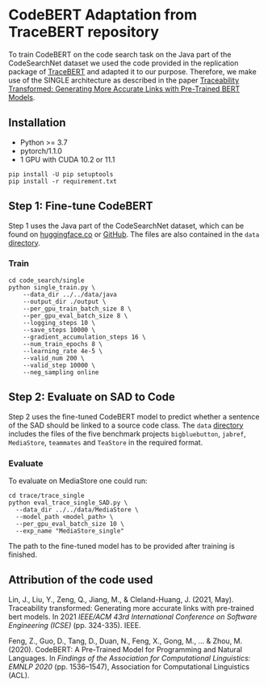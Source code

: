 # CodeBERT Adaptation from TraceBERT repository

To train CodeBERT on the code search task on the Java part of the CodeSearchNet dataset we used the code provided in the replication package of [TraceBERT](https://github.com/jinfenglin/TraceBERT) and adapted it to our purpose. Therefore, we make use of the SINGLE architecture as described in the paper [Traceability Transformed: Generating More Accurate Links with Pre-Trained BERT Models](https://doi.org/10.1109/ICSE43902.2021.00040).

## Installation
- Python >= 3.7 
- pytorch/1.1.0
- 1 GPU with CUDA 10.2 or 11.1

```
pip install -U pip setuptools 
pip install -r requirement.txt
```

## Step 1: Fine-tune CodeBERT
Step 1 uses the Java part of the CodeSearchNet dataset, which can be found on [huggingface.co](https://huggingface.co/datasets/code_search_net/blob/main/data/java.zip) or [GitHub](https://github.com/github/CodeSearchNet). The files are also contained in the `data` [directory](data/java/).

### Train 
```
cd code_search/single
python single_train.py \
    --data_dir ../../data/java
    --output_dir ./output \
    --per_gpu_train_batch_size 8 \
    --per_gpu_eval_batch_size 8 \
    --logging_steps 10 \
    --save_steps 10000 \
    --gradient_accumulation_steps 16 \
    --num_train_epochs 8 \
    --learning_rate 4e-5 \
    --valid_num 200 \
    --valid_step 10000 \
    --neg_sampling online
```

## Step 2: Evaluate on SAD to Code
Step 2 uses the fine-tuned CodeBERT model to predict whether a sentence of the SAD should be linked to a source code class. The `data` [directory](data) includes the files of the five benchmark projects `bigbluebutton`, `jabref`, `MediaStore`, `teammates` and `TeaStore` in the required format.

### Evaluate 
To evaluate on MediaStore one could run:

```
cd trace/trace_single
python eval_trace_single_SAD.py \
  --data_dir ../../data/MediaStore \
  --model_path <model_path> \
  --per_gpu_eval_batch_size 10 \
  --exp_name "MediaStore_single"

```
The path to the fine-tuned model has to be provided after training is finished.


## Attribution of the code used


Lin, J., Liu, Y., Zeng, Q., Jiang, M., & Cleland-Huang, J. (2021, May). Traceability transformed: Generating more accurate links with pre-trained bert models. In 2021 *IEEE/ACM 43rd International Conference on Software Engineering (ICSE)* (pp. 324-335). IEEE.

Feng, Z., Guo, D., Tang, D., Duan, N., Feng, X., Gong, M., ... & Zhou, M. (2020). CodeBERT: A Pre-Trained Model for Programming and Natural Languages. In *Findings of the Association for Computational Linguistics: EMNLP 2020* (pp. 1536–1547), Association for Computational Linguistics (ACL).

